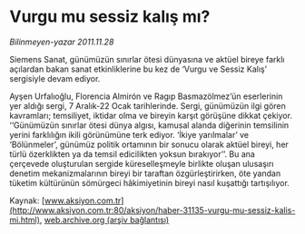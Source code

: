 # Vurgu mu sessiz kalış mı?

*Bilinmeyen-yazar 2011.11.28*

<font class="agenda2NewsSpot">
 Siemens Sanat, günümüzün sınırlar ötesi dünyasına ve aktüel bireye farklı açılardan bakan sanat etkinliklerine bu kez de ‘Vurgu ve Sessiz Kalış’ sergisiyle devam ediyor.
</font>
<font class="newsDetail">
 <p>
 </p>
 <p>
  Ayşen Urfalıoğlu, Florencia Almirón ve Ragıp Basmazölmez’ün eserlerinin yer aldığı sergi, 7 Aralık-22 Ocak tarihlerinde. Sergi, günümüzün ilgi gören kavramları; temsiliyet, iktidar olma ve bireyin karşıt görüşüne dikkat çekiyor. ‘‘Günümüzün sınırlar ötesi dünya algısı, kamusal alanda diğerinin temsilinin yerini farklılığın ikili görünümüne terk ediyor. ‘İkiye yarılmalar’ ve ‘Bölünmeler’, günümüz politik ortamının bir sonucu olarak aktüel bireyi, her türlü özerklikten ya da temsil edicilikten yoksun bırakıyor’’. Bu ana çerçevede oluşturulan sergide küreselleşmeyle birlikte oluşan ulusaşırı denetim mekanizmalarının bireyi bir taraftan özgürleştirirken, öte yandan tüketim kültürünün sömürgeci hâkimiyetinin bireyi nasıl kuşattığı tartışılıyor.
 </p>
</font>

Kaynak: [www.aksiyon.com.tr](http://www.aksiyon.com.tr:80/aksiyon/haber-31135-vurgu-mu-sessiz-kalis-mi.html), [web.archive.org (arşiv bağlantısı)](http://web.archive.org/web/20111206121815/http://www.aksiyon.com.tr:80/aksiyon/haber-31135-vurgu-mu-sessiz-kalis-mi.html)
